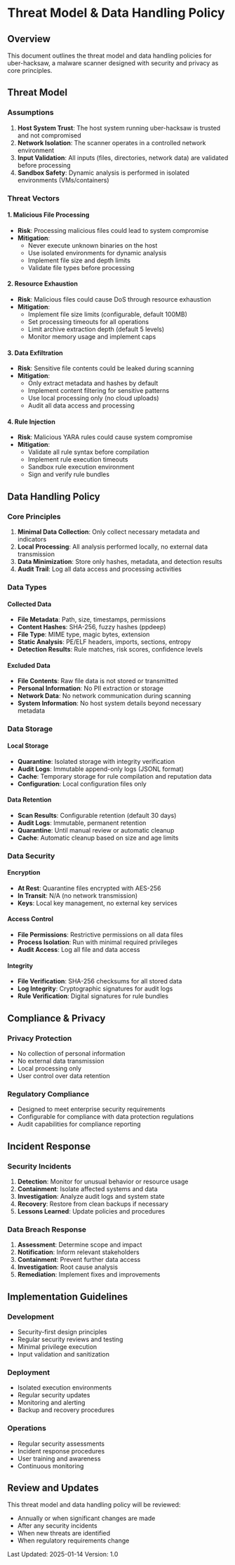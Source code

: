 # Threat Model & Data Handling Policy

## Overview

This document outlines the threat model and data handling policies for uber-hacksaw, a malware scanner designed with security and privacy as core principles.

## Threat Model

### Assumptions

1. **Host System Trust**: The host system running uber-hacksaw is trusted and not compromised
2. **Network Isolation**: The scanner operates in a controlled network environment
3. **Input Validation**: All inputs (files, directories, network data) are validated before processing
4. **Sandbox Safety**: Dynamic analysis is performed in isolated environments (VMs/containers)

### Threat Vectors

#### 1. Malicious File Processing
- **Risk**: Processing malicious files could lead to system compromise
- **Mitigation**: 
  - Never execute unknown binaries on the host
  - Use isolated environments for dynamic analysis
  - Implement file size and depth limits
  - Validate file types before processing

#### 2. Resource Exhaustion
- **Risk**: Malicious files could cause DoS through resource exhaustion
- **Mitigation**:
  - Implement file size limits (configurable, default 100MB)
  - Set processing timeouts for all operations
  - Limit archive extraction depth (default 5 levels)
  - Monitor memory usage and implement caps

#### 3. Data Exfiltration
- **Risk**: Sensitive file contents could be leaked during scanning
- **Mitigation**:
  - Only extract metadata and hashes by default
  - Implement content filtering for sensitive patterns
  - Use local processing only (no cloud uploads)
  - Audit all data access and processing

#### 4. Rule Injection
- **Risk**: Malicious YARA rules could cause system compromise
- **Mitigation**:
  - Validate all rule syntax before compilation
  - Implement rule execution timeouts
  - Sandbox rule execution environment
  - Sign and verify rule bundles

## Data Handling Policy

### Core Principles

1. **Minimal Data Collection**: Only collect necessary metadata and indicators
2. **Local Processing**: All analysis performed locally, no external data transmission
3. **Data Minimization**: Store only hashes, metadata, and detection results
4. **Audit Trail**: Log all data access and processing activities

### Data Types

#### Collected Data
- **File Metadata**: Path, size, timestamps, permissions
- **Content Hashes**: SHA-256, fuzzy hashes (ppdeep)
- **File Type**: MIME type, magic bytes, extension
- **Static Analysis**: PE/ELF headers, imports, sections, entropy
- **Detection Results**: Rule matches, risk scores, confidence levels

#### Excluded Data
- **File Contents**: Raw file data is not stored or transmitted
- **Personal Information**: No PII extraction or storage
- **Network Data**: No network communication during scanning
- **System Information**: No host system details beyond necessary metadata

### Data Storage

#### Local Storage
- **Quarantine**: Isolated storage with integrity verification
- **Audit Logs**: Immutable append-only logs (JSONL format)
- **Cache**: Temporary storage for rule compilation and reputation data
- **Configuration**: Local configuration files only

#### Data Retention
- **Scan Results**: Configurable retention (default 30 days)
- **Audit Logs**: Immutable, permanent retention
- **Quarantine**: Until manual review or automatic cleanup
- **Cache**: Automatic cleanup based on size and age limits

### Data Security

#### Encryption
- **At Rest**: Quarantine files encrypted with AES-256
- **In Transit**: N/A (no network transmission)
- **Keys**: Local key management, no external key services

#### Access Control
- **File Permissions**: Restrictive permissions on all data files
- **Process Isolation**: Run with minimal required privileges
- **Audit Access**: Log all file and data access

#### Integrity
- **File Verification**: SHA-256 checksums for all stored data
- **Log Integrity**: Cryptographic signatures for audit logs
- **Rule Verification**: Digital signatures for rule bundles

## Compliance & Privacy

### Privacy Protection
- No collection of personal information
- No external data transmission
- Local processing only
- User control over data retention

### Regulatory Compliance
- Designed to meet enterprise security requirements
- Configurable for compliance with data protection regulations
- Audit capabilities for compliance reporting

## Incident Response

### Security Incidents
1. **Detection**: Monitor for unusual behavior or resource usage
2. **Containment**: Isolate affected systems and data
3. **Investigation**: Analyze audit logs and system state
4. **Recovery**: Restore from clean backups if necessary
5. **Lessons Learned**: Update policies and procedures

### Data Breach Response
1. **Assessment**: Determine scope and impact
2. **Notification**: Inform relevant stakeholders
3. **Containment**: Prevent further data access
4. **Investigation**: Root cause analysis
5. **Remediation**: Implement fixes and improvements

## Implementation Guidelines

### Development
- Security-first design principles
- Regular security reviews and testing
- Minimal privilege execution
- Input validation and sanitization

### Deployment
- Isolated execution environments
- Regular security updates
- Monitoring and alerting
- Backup and recovery procedures

### Operations
- Regular security assessments
- Incident response procedures
- User training and awareness
- Continuous monitoring

## Review and Updates

This threat model and data handling policy will be reviewed:
- Annually or when significant changes are made
- After any security incidents
- When new threats are identified
- When regulatory requirements change

Last Updated: 2025-01-14
Version: 1.0